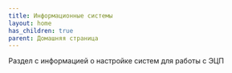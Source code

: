 ```yaml
---
title: Информационные системы
layout: home
has_children: true
parent: Домашняя страница
---
```


Раздел с информацией о настройке систем для работы с ЭЦП